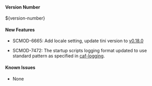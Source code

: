 #### Version Number
${version-number}

#### New Features
- SCMOD-6665: Add locale setting, update tini version to [v0.18.0](https://github.com/krallin/tini/releases/tag/v0.18.0)

- SCMOD-7472: The startup scripts logging format updated to use standard pattern as specified in [caf-logging](https://github.com/CAFapi/caf-logging).

#### Known Issues
- None
